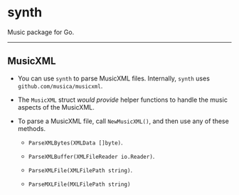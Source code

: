 # synth

Music package for Go.

---

## MusicXML

- You can use `synth` to parse MusicXML files. Internally, `synth` uses `github.com/musica/musicxml`.

- The `MusicXML` struct *would provide* helper functions to handle the music aspects of the MusicXML.

- To parse a MusicXML file, call `NewMusicXML()`, and then use any of these methods.

  - `ParseXMLBytes(XMLData []byte)`.

  - `ParseXMLBuffer(XMLFileReader io.Reader)`.

  - `ParseXMLFile(XMLFilePath string)`.

  - `ParseMXLFile(MXLFilePath string)`
